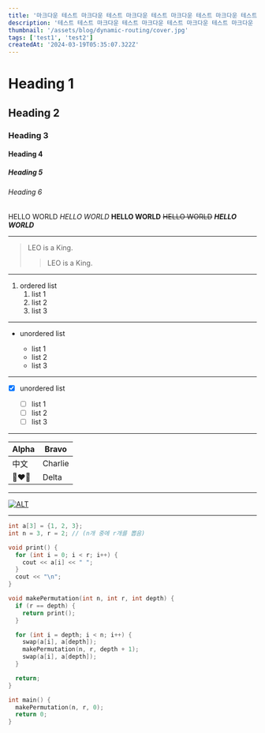 ```yaml
---
title: '마크다운 테스트 마크다운 테스트 마크다운 테스트 마크다운 테스트 마크다운 테스트'
description: '테스트 테스트 마크다운 테스트 마크다운 테스트 마크다운 테스트 마크다운 테스트 마크다운 테스트 마크다운 테스트 마크다운 테스트 마크다운 테스트 마크다운 테스트'
thumbnail: '/assets/blog/dynamic-routing/cover.jpg'
tags: ['test1', 'test2']
createdAt: '2024-03-19T05:35:07.322Z'
---
```


# Heading 1

## Heading 2

### Heading 3

#### Heading 4

##### Heading 5

###### Heading 6

HELLO WORLD
_HELLO WORLD_
**HELLO WORLD**
~~HELLO WORLD~~
**_HELLO WORLD_**

---

> LEO is a King.
>
> > LEO is a King.

---

1. ordered list
   1. list 1
   2. list 2
   3. list 3

---

- unordered list

  - list 1
  - list 2
  - list 3

---

- [x] unordered list

  - [ ] list 1
  - [ ] list 2
  - [ ] list 3

---

| Alpha | Bravo   |
| ----- | ------- |
| 中文  | Charlie |
| 👩‍❤️‍👩    | Delta   |

---

[![ALT](/assets/posts/test.JPG)](https://github.com/leo-xee)

---

```cpp title="재귀를 활용한 순열" {1-3,4}
int a[3] = {1, 2, 3};
int n = 3, r = 2; // (n개 중에 r개를 뽑음)

void print() {
  for (int i = 0; i < r; i++) {
    cout << a[i] << " ";
  }
  cout << "\n";
}

void makePermutation(int n, int r, int depth) {
  if (r == depth) {
    return print();
  }

  for (int i = depth; i < n; i++) {
    swap(a[i], a[depth]);
    makePermutation(n, r, depth + 1);
    swap(a[i], a[depth]);
  }

  return;
}

int main() {
  makePermutation(n, r, 0);
  return 0;
}
```
